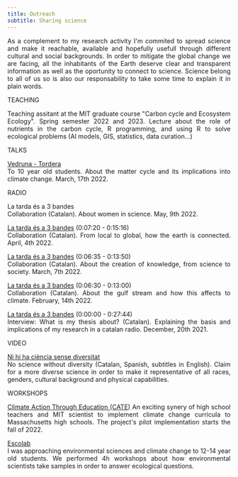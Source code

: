 ```yaml
---
title: Outreach
subtitle: Sharing science
---
```

<style>body {text-align: justify}</style>

As a complement to my research activity I'm commited to spread science and make it reachable, available and hopefully usefull through different cultural and social backgrounds.
In order to mitigate the global change we are facing, all the inhabitants of the Earth deserve clear and transparent information as well as the oportunity to
connect to science. Science belong to all of us so is also our responsability to take some time to explain it in plain words.

TEACHING

Teaching assitant at the MIT graduate course "Carbon cycle and Ecosystem Ecology". Spring semester 2022 and 2023.
Lecture about the role of nutrients in the carbon cycle, R programming, and using R to solve ecological problems (AI models, GIS, statistics, data curation...)

TALKS

[Vedruna - Tordera](https://www.vedrunatordera.org/)<br>
To 10 year old students. About the matter cycle and its implications into climate change. March, 17th 2022.

RADIO

La tarda és a 3 bandes<br>
Collaboration (Catalan). About women in science. May, 9th 2022.

[La tarda és a 3 bandes](https://radiotordera.alacarta.cat/la-tarda-es/capitol/la_tarda_es_a_3_bandes_04042022) (0:07:20 - 0:15:16)<br>
Collaboration (Catalan). From local to global, how the earth is connected. April, 4th 2022.

[La tarda és a 3 bandes](https://radiotordera.alacarta.cat/la-tarda-es/capitol/la_tarda_es_a_3_bandes_07032022) (0:06:35 - 0:13:50)<br>
Collaboration (Catalan). About the creation of knowledge, from science to society. March, 7th 2022.

[La tarda és a 3 bandes](https://radiotordera.alacarta.cat/la-tarda-es/capitol/la_tarda_es_a_3_bandes_14022022) (0:06:30 - 0:13:00)<br>
Collaboration (Catalan). About the gulf stream and how this affects to climate. February, 14th 2022.

[La tarda és a 3 bandes](http://radiotordera.cat/radio/?p=96765) (0:00:00 - 0:27:44)<br>
Interview: What is my thesis about? (Catalan). Explaining the basis and implications of my research in a catalan radio. December, 20th 2021.

VIDEO

[Ni hi ha ciència sense diversitat](https://www.youtube.com/watch?app=desktop&v=8nn4dMdkvhI)<br>
No science without diversity (Catalan, Spanish, subtitles in English). Claim for a more diverse science in order to make it representative of all races, genders, 
cultural background and physical capabilities.

WORKSHOPS

[Climate Action Through Education (CATE)](https://ceepr.mit.edu/cate/)
An exciting synery of high school teachers and MIT scientist to implement climate change curricula to Massachusetts high schools. The project's pilot implementation starts the fall of 2022.

[Escolab](https://escolab.bcn.cat/en)<br>
I was approaching environmental sciences and climate change to 12-14 year old students. We performed 4h workshops about how environmental scientists take samples 
in order to answer ecological questions.
